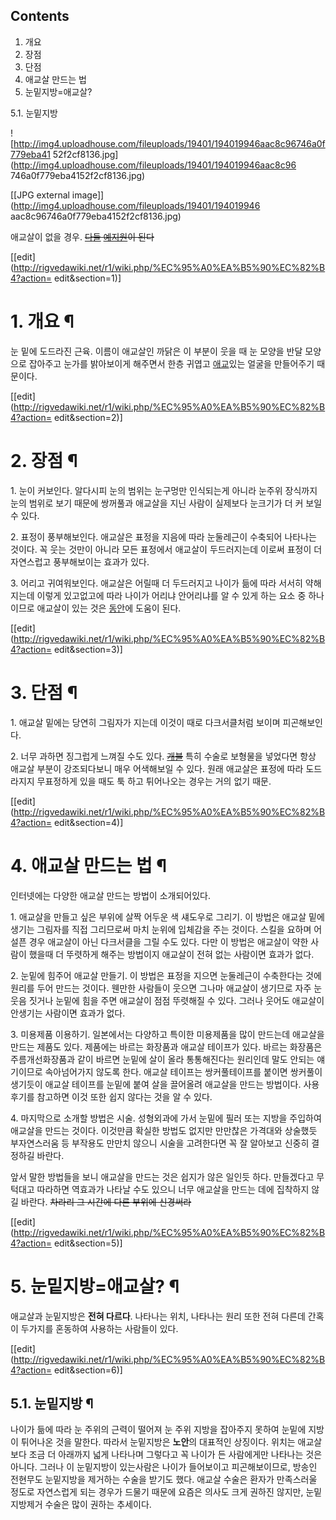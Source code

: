## Contents

    

1. 개요 
2. 장점 
3. 단점 
4. 애교살 만드는 법 
5. 눈밑지방=애교살? 
    

5.1. 눈밑지방

![http://img4.uploadhouse.com/fileuploads/19401/194019946aac8c96746a0f779eba41
52f2cf8136.jpg](http://img4.uploadhouse.com/fileuploads/19401/194019946aac8c96
746a0f779eba4152f2cf8136.jpg)

[[JPG external image]](http://img4.uploadhouse.com/fileuploads/19401/194019946
aac8c96746a0f779eba4152f2cf8136.jpg)

애교살이 없을 경우. <del>[다](%EA%B9%80%ED%83%9C%ED%9D%AC.md)[들](%EC%9D%B4%EB%82%98%EC%98%81.md) [예지원](%EC%98%88%EC%A7%80%EC%9B%90.md)이 된다</del>

[[edit](http://rigvedawiki.net/r1/wiki.php/%EC%95%A0%EA%B5%90%EC%82%B4?action=
edit&section=1)]

# 1. 개요 ¶

눈 밑에 도드라진 근육. 이름이 애교살인 까닭은 이 부분이 웃을 때 눈 모양을 반달 모양으로 잡아주고 눈가를 밝아보이게 해주면서 한층 귀엽고
[애교](%EC%95%A0%EA%B5%90.md)있는 얼굴을 만들어주기 때문이다.

  

[[edit](http://rigvedawiki.net/r1/wiki.php/%EC%95%A0%EA%B5%90%EC%82%B4?action=
edit&section=2)]

# 2. 장점 ¶

1\. 눈이 커보인다. 알다시피 눈의 범위는 눈구멍만 인식되는게 아니라 눈주위 장식까지 눈의 범위로 보기 때문에 쌍꺼풀과 애교살을 지닌
사람이 실제보다 눈크기가 더 커 보일 수 있다.

  

2\. 표정이 풍부해보인다. 애교살은 표정을 지음에 따라 눈둘레근이 수축되어 나타나는 것이다. 꼭 웃는 것만이 아니라 모든 표정에서 애교살이
두드러지는데 이로써 표정이 더 자연스럽고 풍부해보이는 효과가 있다.

  

3\. 어리고 귀여워보인다. 애교살은 어릴때 더 두드러지고 나이가 듦에 따라 서서히 약해지는데 이렇게 있고없고에 따라 나이가 어리냐
안어리냐를 알 수 있게 하는 요소 중 하나이므로 애교살이 있는 것은 [동안](%EB%8F%99%EC%95%88.md)에 도움이 된다.

  

[[edit](http://rigvedawiki.net/r1/wiki.php/%EC%95%A0%EA%B5%90%EC%82%B4?action=
edit&section=3)]

# 3. 단점 ¶

1\. 애교살 밑에는 당연히 그림자가 지는데 이것이 때로 다크서클처럼 보이며 피곤해보인다.

  

2\. 너무 과하면 징그럽게 느껴질 수도 있다. <del>[개불](%EA%B0%9C%EB%B6%88.md)</del> 특히 수술로
보형물을 넣었다면 항상 애교살 부분이 강조되다보니 매우 어색해보일 수 있다. 원래 애교살은 표정에 따라 도드라지지 무표정하게 있을 때도 툭
하고 튀어나오는 경우는 거의 없기 때문.

  

[[edit](http://rigvedawiki.net/r1/wiki.php/%EC%95%A0%EA%B5%90%EC%82%B4?action=
edit&section=4)]

# 4. 애교살 만드는 법 ¶

인터넷에는 다양한 애교살 만드는 방법이 소개되어있다.

  

1\. 애교살을 만들고 싶은 부위에 살짝 어두운 색 섀도우로 그리기. 이 방법은 애교살 밑에 생기는 그림자를 직접 그리므로써 마치 눈위에
입체감을 주는 것이다. 스킬을 요하며 어설픈 경우 애교살이 아닌 다크서클을 그릴 수도 있다. 다만 이 방법은 애교살이 약한 사람이 했을때 더
뚜렷하게 해주는 방법이지 애교살이 전혀 없는 사람이면 효과가 없다.

  

2\. 눈밑에 힘주어 애교살 만들기. 이 방법은 표정을 지으면 눈둘레근이 수축한다는 것에 원리를 두어 만드는 것이다. 웬만한 사람들이 웃으면
그나마 애교살이 생기므로 자주 눈웃음 짓거나 눈밑에 힘을 주면 애교살이 점점 뚜렷해질 수 있다. 그러나 웃어도 애교살이 안생기는 사람이면
효과가 없다.

  

3\. 미용제품 이용하기. 일본에서는 다양하고 특이한 미용제품을 많이 만드는데 애교살을 만드는 제품도 있다. 제품에는 바르는 화장품과 애교살
테이프가 있다. 바르는 화장품은 주름개선화장품과 같이 바르면 눈밑에 살이 올라 통통해진다는 원리인데 말도 안되는 얘기이므로 속아넘어가지
않도록 한다. 애교살 테이프는 쌍커풀테이프를 붙이면 쌍커풀이 생기듯이 애교살 테이프를 눈밑에 붙여 살을 끌어올려 애교살을 만드는 방법이다.
사용후기를 참고하면 이것 또한 쉽지 않다는 것을 알 수 있다.

  

4\. 마지막으로 소개할 방법은 시술. 성형외과에 가서 눈밑에 필러 또는 지방을 주입하여 애교살을 만드는 것이다. 이것만큼 확실한 방법도
없지만 만만찮은 가격대와 상술했듯 부자연스러움 등 부작용도 만만치 않으니 시술을 고려한다면 꼭 잘 알아보고 신중히 결정하길 바란다.

  

앞서 말한 방법들을 보니 애교살을 만드는 것은 쉽지가 않은 일인듯 하다. 만들겠다고 무턱대고 따라하면 역효과가 나타날 수도 있으니 너무
애교살을 만드는 데에 집착하지 않길 바란다. <del>차라리 그 시간에 다른 부위에 신경써라</del>

  

[[edit](http://rigvedawiki.net/r1/wiki.php/%EC%95%A0%EA%B5%90%EC%82%B4?action=
edit&section=5)]

# 5. 눈밑지방=애교살? ¶

애교살과 눈밑지방은 **전혀 다르다**. 나타나는 위치, 나타나는 원리 또한 전혀 다른데 간혹 이 두가지를 혼동하여 사용하는 사람들이 있다.

  

[[edit](http://rigvedawiki.net/r1/wiki.php/%EC%95%A0%EA%B5%90%EC%82%B4?action=
edit&section=6)]

## 5.1. 눈밑지방 ¶

나이가 듦에 따라 눈 주위의 근력이 떨어져 눈 주위 지방을 잡아주지 못하여 눈밑에 지방이 튀어나온 것을 말한다. 따라서 눈밑지방은
**노안**의 대표적인 상징이다. 위치는 애교살보다 조금 더 아래까지 넓게 나타나며 그렇다고 꼭 나이가 든 사람에게만 나타나는 것은 아니다.
그러나 이 눈밑지방이 있는사람은 나이가 들어보이고 피곤해보이므로, 방송인 전현무도 눈밑지방을 제거하는 수술을 받기도 했다. 애교살 수술은
환자가 만족스러울 정도로 자연스럽게 되는 경우가 드물기 때문에 요즘은 의사도 크게 권하진 않지만, 눈밑지방제거 수술은 많이 권하는 추세이다.


